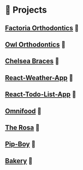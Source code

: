 # 🧪 Projects

## [Factoria Orthodontics](https://www.factoriaortho.com/) 🔗

<!-- ![](./screenshots/factoria-ortho.png) -->

## [Owl Orthodontics](https://www.owlortho.com/) 🔗

## [Chelsea Braces](https://www.chelseabraces.com/) 🔗

## [React-Weather-App](https://weather-app-mcarthur.herokuapp.com/) 🔗

## [React-Todo-List-App](https://react-todo-list-diaz.herokuapp.com/) 🔗

## [Omnifood](https://diazmc.github.io/Omnifood/) 🔗

## [The Rosa](https://diazmc.github.io/the-rosa/) 🔗

## [Pip-Boy](https://diazmc.github.io/pipboy-app/) 🔗

## [Bakery](https://diazmc.github.io/bakery/) 🔗


[factoria image]: ./screenshots/factoria-ortho.png